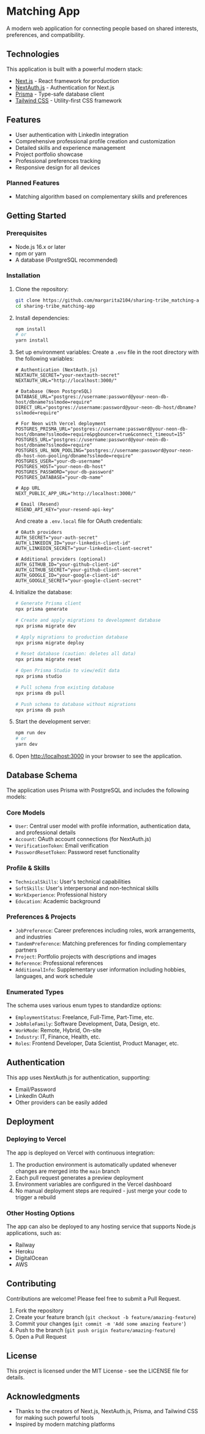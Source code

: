 # Matching App

A modern web application for connecting people based on shared interests, preferences, and compatibility.

## Technologies

This application is built with a powerful modern stack:

- [Next.js](https://nextjs.org) - React framework for production
- [NextAuth.js](https://next-auth.js.org) - Authentication for Next.js
- [Prisma](https://prisma.io) - Type-safe database client
- [Tailwind CSS](https://tailwindcss.com) - Utility-first CSS framework

## Features

- User authentication with LinkedIn integration
- Comprehensive professional profile creation and customization
- Detailed skills and experience management
- Project portfolio showcase
- Professional preferences tracking
- Responsive design for all devices

### Planned Features
- Matching algorithm based on complementary skills and preferences

## Getting Started

### Prerequisites

- Node.js 16.x or later
- npm or yarn
- A database (PostgreSQL recommended)

### Installation

1. Clone the repository:
   ```bash
   git clone https://github.com/margarita2104/sharing-tribe_matching-app.git
   cd sharing-tribe_matching-app
   ```

2. Install dependencies:
   ```bash
   npm install
   # or
   yarn install
   ```

3. Set up environment variables:
   Create a `.env` file in the root directory with the following variables:
   ```
   # Authentication (NextAuth.js)
   NEXTAUTH_SECRET="your-nextauth-secret"
   NEXTAUTH_URL="http://localhost:3000/"
   
   # Database (Neon PostgreSQL)
   DATABASE_URL="postgres://username:password@your-neon-db-host/dbname?sslmode=require"
   DIRECT_URL="postgres://username:password@your-neon-db-host/dbname?sslmode=require"
   
   # For Neon with Vercel deployment
   POSTGRES_PRISMA_URL="postgres://username:password@your-neon-db-host/dbname?sslmode=require&pgbouncer=true&connect_timeout=15"
   POSTGRES_URL="postgres://username:password@your-neon-db-host/dbname?sslmode=require"
   POSTGRES_URL_NON_POOLING="postgres://username:password@your-neon-db-host-non-pooling/dbname?sslmode=require"
   POSTGRES_USER="your-db-username"
   POSTGRES_HOST="your-neon-db-host"
   POSTGRES_PASSWORD="your-db-password"
   POSTGRES_DATABASE="your-db-name"
   
   # App URL
   NEXT_PUBLIC_APP_URL="http://localhost:3000/"
   
   # Email (Resend)
   RESEND_API_KEY="your-resend-api-key"
   ```

   And create a `.env.local` file for OAuth credentials:
   ```
   # OAuth providers
   AUTH_SECRET="your-auth-secret"
   AUTH_LINKEDIN_ID="your-linkedin-client-id"
   AUTH_LINKEDIN_SECRET="your-linkedin-client-secret"
   
   # Additional providers (optional)
   AUTH_GITHUB_ID="your-github-client-id"
   AUTH_GITHUB_SECRET="your-github-client-secret"
   AUTH_GOOGLE_ID="your-google-client-id"
   AUTH_GOOGLE_SECRET="your-google-client-secret"
   ```

4. Initialize the database:
   ```bash
   # Generate Prisma client
   npx prisma generate
   
   # Create and apply migrations to development database
   npx prisma migrate dev
   
   # Apply migrations to production database
   npx prisma migrate deploy
   
   # Reset database (caution: deletes all data)
   npx prisma migrate reset
   
   # Open Prisma Studio to view/edit data
   npx prisma studio
   
   # Pull schema from existing database
   npx prisma db pull
   
   # Push schema to database without migrations
   npx prisma db push
   ```

5. Start the development server:
   ```bash
   npm run dev
   # or
   yarn dev
   ```

6. Open [http://localhost:3000](http://localhost:3000) in your browser to see the application.

## Database Schema

The application uses Prisma with PostgreSQL and includes the following models:

### Core Models
- `User`: Central user model with profile information, authentication data, and professional details
- `Account`: OAuth account connections (for NextAuth.js)
- `VerificationToken`: Email verification
- `PasswordResetToken`: Password reset functionality

### Profile & Skills
- `TechnicalSkills`: User's technical capabilities
- `SoftSkills`: User's interpersonal and non-technical skills
- `WorkExperience`: Professional history
- `Education`: Academic background

### Preferences & Projects
- `JobPreference`: Career preferences including roles, work arrangements, and industries
- `TandemPreference`: Matching preferences for finding complementary partners
- `Project`: Portfolio projects with descriptions and images
- `Reference`: Professional references
- `AdditionalInfo`: Supplementary user information including hobbies, languages, and work schedule

### Enumerated Types
The schema uses various enum types to standardize options:
- `EmploymentStatus`: Freelance, Full-Time, Part-Time, etc.
- `JobRoleFamily`: Software Development, Data, Design, etc.
- `WorkMode`: Remote, Hybrid, On-site
- `Industry`: IT, Finance, Health, etc.
- `Roles`: Frontend Developer, Data Scientist, Product Manager, etc.

## Authentication

This app uses NextAuth.js for authentication, supporting:

- Email/Password
- LinkedIn OAuth
- Other providers can be easily added

## Deployment

### Deploying to Vercel

The app is deployed on Vercel with continuous integration:

1. The production environment is automatically updated whenever changes are merged into the `main` branch
2. Each pull request generates a preview deployment
3. Environment variables are configured in the Vercel dashboard
4. No manual deployment steps are required - just merge your code to trigger a rebuild

### Other Hosting Options

The app can also be deployed to any hosting service that supports Node.js applications, such as:

- Railway
- Heroku
- DigitalOcean
- AWS

## Contributing

Contributions are welcome! Please feel free to submit a Pull Request.

1. Fork the repository
2. Create your feature branch (`git checkout -b feature/amazing-feature`)
3. Commit your changes (`git commit -m 'Add some amazing feature'`)
4. Push to the branch (`git push origin feature/amazing-feature`)
5. Open a Pull Request

## License

This project is licensed under the MIT License - see the LICENSE file for details.

## Acknowledgments

- Thanks to the creators of Next.js, NextAuth.js, Prisma, and Tailwind CSS for making such powerful tools
- Inspired by modern matching platforms
